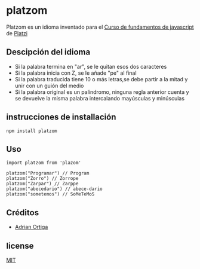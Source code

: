 # platzom

Platzom es un idioma inventado para el [Curso de fundamentos de javascript](https://platzi.com/js)
de [Platzi](https://platzi.com/js)

## Descipción del idioma

- Si la palabra termina en "ar", se le quitan esos dos caracteres
- Si la palabra inicia con Z, se le añade "pe" al final
- Si la palabra traducida tiene 10 o más letras,se debe partir a la mitad y
  unir con un guión del medio
- Si la palabra original es un palíndromo, ninguna regla anterior cuenta y
  se devuelve la misma palabra intercalando mayúsculas y minúsculas

## instrucciones de installación

```
npm install platzom
```

## Uso


```
import platzom from 'plazom'

platzom("Programar") // Program
platzom("Zorro") // Zorrope
platzom("Zarpar") // Zarppe
platzom("abecedario") // abece-dario
platzom("sometemos") // SoMeTeMoS
```


## Créditos

- [Adrian Ortiga](https://www.adrianortiga.com)

## license

[MIT](https://opensource.org/licenses/MIT)
